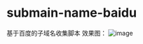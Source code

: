 # submain-name-baidu
基于百度的子域名收集脚本
效果图：
 ![image](https://github.com/sharpleung/submain-name-baidu/blob/master/image.jpg)
